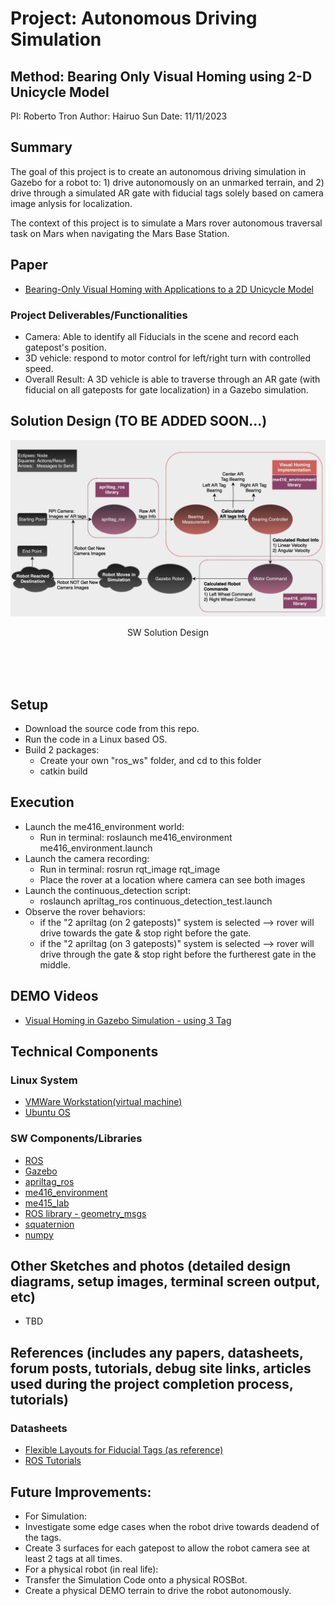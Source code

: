 # Project: Autonomous Driving Simulation
## Method: Bearing Only Visual Homing using 2-D Unicycle Model
PI: Roberto Tron
Author: Hairuo Sun
Date: 11/11/2023

## Summary
The goal of this project is to create an autonomous driving simulation in Gazebo for a robot to: 1) drive autonomously on an unmarked terrain, and 2) drive through a simulated AR gate with fiducial tags solely based on camera image anlysis for localization. 

The context of this project is to simulate a Mars rover autonomous traversal task on Mars when navigating the Mars Base Station.

## Paper
* [Bearing-Only Visual Homing with Applications to a 2D Unicycle Model](https://drive.google.com/file/d/1WIOy5xXWTZDirO3twJEIU080zSkGeYzU/view?usp=share_link)

### Project Deliverables/Functionalities
* Camera: Able to identify all Fiducials in the scene and record each gatepost's position.
* 3D vehicle: respond to motor control for left/right turn with controlled speed.
* Overall Result: A 3D vehicle is able to traverse through an AR gate (with fiducial on all gateposts for gate localization) in a Gazebo simulation.

## Solution Design (TO BE ADDED SOON...)
<div align="center">
<img src="./images/solution_design.png">
<p> SW Solution Design </p>
<br/>
<br/>
<br/>
</div>

## Setup
* Download the source code from this repo.
* Run the code in a Linux based OS.
* Build 2 packages:
  * Create your own "ros_ws" folder, and cd to this folder
  * catkin build

## Execution
* Launch the me416_environment world:
  * Run in terminal: roslaunch me416_environment me416_environment.launch
* Launch the camera recording:
  * Run in terminal: rosrun rqt_image rqt_image
  * Place the rover at a location where camera can see both images
* Launch the continuous_detection script:
  * roslaunch apriltag_ros continuous_detection_test.launch
* Observe the rover behaviors:
  * if the "2 apriltag (on 2 gateposts)" system is selected --> rover will drive towards the gate & stop right before the gate.
  * if the "2 apriltag (on 3 gateposts)" system is selected --> rover will drive through the gate & stop right before the furtherest gate in the middle.

## DEMO Videos
* [Visual Homing in Gazebo Simulation - using 3 Tag](https://youtu.be/CaGOPrl82sU)

## Technical Components
### Linux System
* [VMWare Workstation(virtual machine)](https://www.vmware.com/products/workstation-player.html)
* [Ubuntu OS](https://ubuntu.com/desktop)

### SW Components/Libraries
* [ROS](https://www.ros.org)
* [Gazebo](https://gazebosim.org/home)
* [apriltag_ros](https://github.com/AprilRobotics/apriltag_ros)
* [me416_environment](./Working%20ME416%20Ccode%20for%20Autonomous%20Navigation(work%20with%203%20apriltags)%206_27_2023/me416_environment/)
* [me415_lab](./Working%20ME416%20Ccode%20for%20Autonomous%20Navigation(work%20with%203%20apriltags)%206_27_2023/me416_lab/)
* [ROS library - geometry_msgs](http://wiki.ros.org/geometry_msgs)
* [squaternion](https://pypi.org/project/squaternion/)
* [numpy](https://numpy.org/install/)

## Other Sketches and photos (detailed design diagrams, setup images, terminal screen output, etc)
* TBD

## References (includes any papers, datasheets, forum posts, tutorials, debug site links, articles used during the project completion process, tutorials)
### Datasheets
* [Flexible Layouts for Fiducial Tags (as reference)](https://drive.google.com/file/d/102KAxCEt4zkZZcp7ROOogLyKw8SXv0Te/view?usp=sharing)
* [ROS Tutorials](http://wiki.ros.org/ROS/Tutorials)

## Future Improvements:
* For Simulation:
 * Investigate some edge cases when the robot drive towards deadend of the tags.
 * Create 3 surfaces for each gatepost to allow the robot camera see at least 2 tags at all times.
* For a physical robot (in real life):
 * Transfer the Simulation Code onto a physical ROSBot.
 * Create a physical DEMO terrain to drive the robot autonomously. 
